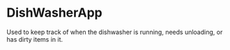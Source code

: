 # DishWasherApp
Used to keep track of when the dishwasher is running, needs unloading, or has dirty items in it.
